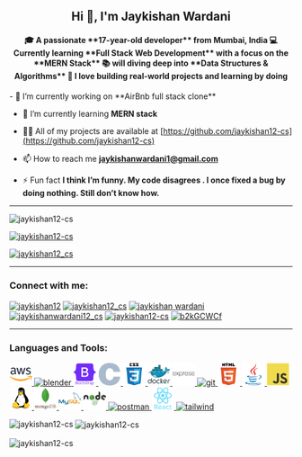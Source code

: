 <h2 align="center">Hi 👋, I'm Jaykishan Wardani</h2>
<h4 align="center">🎓 A passionate **17-year-old developer** from Mumbai, India 💻 Currently learning **Full Stack Web Development** with a focus on the **MERN Stack** 📚 will diving deep into **Data Structures & Algorithms** 🚀 I love building real-world projects and learning by doing</h4><he>
- 🔭 I’m currently working on **AirBnb full stack clone**

- 🌱 I’m currently learning **MERN stack**

- 👨‍💻 All of my projects are available at [https://github.com/jaykishan12-cs](https://github.com/jaykishan12-cs)

- 📫 How to reach me **jaykishanwardani1@gmail.com**

- ⚡ Fun fact **I think I’m funny. My code disagrees . I once fixed a bug by doing nothing. Still don’t know how.**

<hr>
 <p align="left"> <img src="https://komarev.com/ghpvc/?username=jaykishan12-cs&label=Profile%20views&color=0e75b6&style=flat" alt="jaykishan12-cs" /> </p>

<p align="left"> <a href="https://github.com/ryo-ma/github-profile-trophy"><img src="https://github-profile-trophy.vercel.app/?username=jaykishan12-cs" alt="jaykishan12-cs" /></a> </p>

<p align="left"> <a href="https://twitter.com/jaykishan12_cs" target="blank"><img src="https://img.shields.io/twitter/follow/jaykishan12_cs?logo=twitter&style=for-the-badge" alt="jaykishan12_cs" /></a> </p>


<hr>

<h3 align="left">Connect with me:</h3>
<p align="left">
<a href="https://dev.to/jaykishan12" target="blank"><img align="center" src="https://raw.githubusercontent.com/rahuldkjain/github-profile-readme-generator/master/src/images/icons/Social/devto.svg" alt="jaykishan12" height="30" width="40" /></a>
<a href="https://twitter.com/jaykishan12_cs" target="blank"><img align="center" src="https://raw.githubusercontent.com/rahuldkjain/github-profile-readme-generator/master/src/images/icons/Social/twitter.svg" alt="jaykishan12_cs" height="30" width="40" /></a>
<a href="https://linkedin.com/in/jaykishan-wardani-a785432b7/" target="blank"><img align="center" src="https://raw.githubusercontent.com/rahuldkjain/github-profile-readme-generator/master/src/images/icons/Social/linked-in-alt.svg" alt="jaykishan wardani" height="30" width="40" /></a>
<a href="https://instagram.com/jaykishanwardani12_cs" target="blank"><img align="center" src="https://raw.githubusercontent.com/rahuldkjain/github-profile-readme-generator/master/src/images/icons/Social/instagram.svg" alt="jaykishanwardani12_cs" height="30" width="40" /></a>
<a href="https://www.leetcode.com/jaykishan12-cs" target="blank"><img align="center" src="https://raw.githubusercontent.com/rahuldkjain/github-profile-readme-generator/master/src/images/icons/Social/leet-code.svg" alt="jaykishan12-cs" height="30" width="40" /></a>
<a href="https://discord.gg/b2kGCWCf" target="blank"><img align="center" src="https://raw.githubusercontent.com/rahuldkjain/github-profile-readme-generator/master/src/images/icons/Social/discord.svg" alt="b2kGCWCf" height="30" width="40" /></a>
</p>
<hr>

<h3 align="left">Languages and Tools:</h3>
<p align="left"> <a href="https://aws.amazon.com" target="_blank" rel="noreferrer"> <img src="https://raw.githubusercontent.com/devicons/devicon/master/icons/amazonwebservices/amazonwebservices-original-wordmark.svg" alt="aws" width="40" height="40"/> </a> <a href="https://www.blender.org/" target="_blank" rel="noreferrer"> <img src="https://download.blender.org/branding/community/blender_community_badge_white.svg" alt="blender" width="40" height="40"/> </a> <a href="https://getbootstrap.com" target="_blank" rel="noreferrer"> <img src="https://raw.githubusercontent.com/devicons/devicon/master/icons/bootstrap/bootstrap-plain-wordmark.svg" alt="bootstrap" width="40" height="40"/> </a> <a href="https://www.cprogramming.com/" target="_blank" rel="noreferrer"> <img src="https://raw.githubusercontent.com/devicons/devicon/master/icons/c/c-original.svg" alt="c" width="40" height="40"/> </a> <a href="https://www.w3schools.com/css/" target="_blank" rel="noreferrer"> <img src="https://raw.githubusercontent.com/devicons/devicon/master/icons/css3/css3-original-wordmark.svg" alt="css3" width="40" height="40"/> </a> <a href="https://www.docker.com/" target="_blank" rel="noreferrer"> <img src="https://raw.githubusercontent.com/devicons/devicon/master/icons/docker/docker-original-wordmark.svg" alt="docker" width="40" height="40"/> </a> <a href="https://expressjs.com" target="_blank" rel="noreferrer"> <img src="https://raw.githubusercontent.com/devicons/devicon/master/icons/express/express-original-wordmark.svg" alt="express" width="40" height="40"/> </a> <a href="https://git-scm.com/" target="_blank" rel="noreferrer"> <img src="https://www.vectorlogo.zone/logos/git-scm/git-scm-icon.svg" alt="git" width="40" height="40"/> </a> <a href="https://www.w3.org/html/" target="_blank" rel="noreferrer"> <img src="https://raw.githubusercontent.com/devicons/devicon/master/icons/html5/html5-original-wordmark.svg" alt="html5" width="40" height="40"/> </a> <a href="https://www.java.com" target="_blank" rel="noreferrer"> <img src="https://raw.githubusercontent.com/devicons/devicon/master/icons/java/java-original.svg" alt="java" width="40" height="40"/> </a> <a href="https://developer.mozilla.org/en-US/docs/Web/JavaScript" target="_blank" rel="noreferrer"> <img src="https://raw.githubusercontent.com/devicons/devicon/master/icons/javascript/javascript-original.svg" alt="javascript" width="40" height="40"/> </a> <a href="https://www.linux.org/" target="_blank" rel="noreferrer"> <img src="https://raw.githubusercontent.com/devicons/devicon/master/icons/linux/linux-original.svg" alt="linux" width="40" height="40"/> </a> <a href="https://www.mongodb.com/" target="_blank" rel="noreferrer"> <img src="https://raw.githubusercontent.com/devicons/devicon/master/icons/mongodb/mongodb-original-wordmark.svg" alt="mongodb" width="40" height="40"/> </a> <a href="https://www.mysql.com/" target="_blank" rel="noreferrer"> <img src="https://raw.githubusercontent.com/devicons/devicon/master/icons/mysql/mysql-original-wordmark.svg" alt="mysql" width="40" height="40"/> </a> <a href="https://nodejs.org" target="_blank" rel="noreferrer"> <img src="https://raw.githubusercontent.com/devicons/devicon/master/icons/nodejs/nodejs-original-wordmark.svg" alt="nodejs" width="40" height="40"/> </a> <a href="https://postman.com" target="_blank" rel="noreferrer"> <img src="https://www.vectorlogo.zone/logos/getpostman/getpostman-icon.svg" alt="postman" width="40" height="40"/> </a> <a href="https://reactjs.org/" target="_blank" rel="noreferrer"> <img src="https://raw.githubusercontent.com/devicons/devicon/master/icons/react/react-original-wordmark.svg" alt="react" width="40" height="40"/> </a> <a href="https://tailwindcss.com/" target="_blank" rel="noreferrer"> <img src="https://www.vectorlogo.zone/logos/tailwindcss/tailwindcss-icon.svg" alt="tailwind" width="40" height="40"/> </a> </p>

<p><img align="left" src="https://github-readme-stats.vercel.app/api/top-langs?username=jaykishan12-cs&show_icons=true&locale=en&layout=compact" alt="jaykishan12-cs" /></p>

<p>&nbsp;<img align="center" src="https://github-readme-stats.vercel.app/api?username=jaykishan12-cs&show_icons=true&locale=en" alt="jaykishan12-cs" /></p>

<p><img align="center" src="https://streak-stats.demolab.com/?user=jaykishan12-cs" alt="jaykishan12-cs" /></p>
